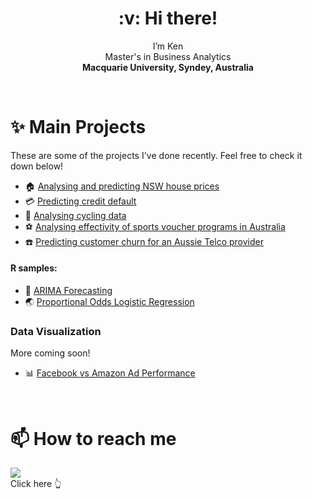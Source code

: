 <h1 align="center"> :v: Hi there!  </h1>
<p align="center">
  I’m Ken<br/>
  Master's in Business Analytics <br/>
  <strong>Macquarie University, Syndey, Australia</strong>
</p>
<br>

# :sparkles: Main Projects 
These are some of the projects I've done recently. Feel free to check it down below!
  + :house: [Analysing and predicting NSW house prices](https://github.com/walthersy/NSW-house-price)<br/>
  + :credit_card: [Predicting credit default](https://github.com/walthersy/CreditCardData)<br/>
  + :bicyclist: [Analysing cycling data](https://github.com/walthersy/DataScience-Portfolio/blob/main/README.md)<br/>
  + :soccer: [Analysing effectivity of sports voucher programs in Australia](https://github.com/walthersy/DataScience-Portfolio/blob/main/README.md)<br/>
  + :phone: [Predicting customer churn for an Aussie Telco provider](https://github.com/walthersy/DataScience-Portfolio/blob/main/README.md)<br/>
  
#### R samples:
  + :crystal_ball: [ARIMA Forecasting](https://github.com/walthersy/ARIMAforecasting)
  + :earth_asia: [Proportional Odds Logistic Regression](https://github.com/walthersy/OddsRegression)

### Data Visualization
More coming soon!
  + :bar_chart: [Facebook vs Amazon Ad Performance](https://public.tableau.com/app/profile/ken3291/viz/Marketing-FBvsAmazonads/Dashboard1)<br/>

<br/>

# 📫  How to reach me 

  [<img src="https://img.shields.io/badge/LinkedIn-0077B5?style=for-the-badge&logo=linkedin&logoColor=white">](https://www.linkedin.com/in/walthersy/)  
  Click here :point_up_2:

